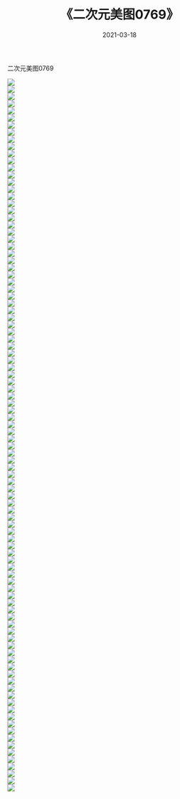 ﻿---
layout: post
title:  《二次元美图0769》
date:   2021-03-18
img: http://imgx.orgx.ga/二次元/2021/二次元美图0769/000.jpg
categories: [美女, 清纯, 唯美]
---

二次元美图0769

 ![](http://imgx.orgx.ga/二次元/2021/二次元美图0769/001.png) <br>![](http://imgx.orgx.ga/二次元/2021/二次元美图0769/002.png) <br>![](http://imgx.orgx.ga/二次元/2021/二次元美图0769/003.png) <br>![](http://imgx.orgx.ga/二次元/2021/二次元美图0769/004.png) <br>![](http://imgx.orgx.ga/二次元/2021/二次元美图0769/005.png) <br>![](http://imgx.orgx.ga/二次元/2021/二次元美图0769/006.png) <br>![](http://imgx.orgx.ga/二次元/2021/二次元美图0769/007.png) <br>![](http://imgx.orgx.ga/二次元/2021/二次元美图0769/008.png) <br>![](http://imgx.orgx.ga/二次元/2021/二次元美图0769/009.png) <br>![](http://imgx.orgx.ga/二次元/2021/二次元美图0769/010.png) <br>![](http://imgx.orgx.ga/二次元/2021/二次元美图0769/011.png) <br>![](http://imgx.orgx.ga/二次元/2021/二次元美图0769/012.png) <br>![](http://imgx.orgx.ga/二次元/2021/二次元美图0769/013.png) <br>![](http://imgx.orgx.ga/二次元/2021/二次元美图0769/014.png) <br>![](http://imgx.orgx.ga/二次元/2021/二次元美图0769/015.png) <br>![](http://imgx.orgx.ga/二次元/2021/二次元美图0769/016.png) <br>![](http://imgx.orgx.ga/二次元/2021/二次元美图0769/017.png) <br>![](http://imgx.orgx.ga/二次元/2021/二次元美图0769/018.png) <br>![](http://imgx.orgx.ga/二次元/2021/二次元美图0769/019.png) <br>![](http://imgx.orgx.ga/二次元/2021/二次元美图0769/020.png) <br>![](http://imgx.orgx.ga/二次元/2021/二次元美图0769/021.png) <br>![](http://imgx.orgx.ga/二次元/2021/二次元美图0769/022.png) <br>![](http://imgx.orgx.ga/二次元/2021/二次元美图0769/023.png) <br>![](http://imgx.orgx.ga/二次元/2021/二次元美图0769/024.png) <br>![](http://imgx.orgx.ga/二次元/2021/二次元美图0769/025.png) <br>![](http://imgx.orgx.ga/二次元/2021/二次元美图0769/026.png) <br>![](http://imgx.orgx.ga/二次元/2021/二次元美图0769/027.png) <br>![](http://imgx.orgx.ga/二次元/2021/二次元美图0769/028.png) <br>![](http://imgx.orgx.ga/二次元/2021/二次元美图0769/029.png) <br>![](http://imgx.orgx.ga/二次元/2021/二次元美图0769/030.png) <br>![](http://imgx.orgx.ga/二次元/2021/二次元美图0769/031.png) <br>![](http://imgx.orgx.ga/二次元/2021/二次元美图0769/032.png) <br>![](http://imgx.orgx.ga/二次元/2021/二次元美图0769/033.png) <br>![](http://imgx.orgx.ga/二次元/2021/二次元美图0769/034.png) <br>![](http://imgx.orgx.ga/二次元/2021/二次元美图0769/035.png) <br>![](http://imgx.orgx.ga/二次元/2021/二次元美图0769/036.png) <br>![](http://imgx.orgx.ga/二次元/2021/二次元美图0769/037.png) <br>![](http://imgx.orgx.ga/二次元/2021/二次元美图0769/038.png) <br>![](http://imgx.orgx.ga/二次元/2021/二次元美图0769/039.png) <br>![](http://imgx.orgx.ga/二次元/2021/二次元美图0769/040.png) <br>![](http://imgx.orgx.ga/二次元/2021/二次元美图0769/041.png) <br>![](http://imgx.orgx.ga/二次元/2021/二次元美图0769/042.png) <br>![](http://imgx.orgx.ga/二次元/2021/二次元美图0769/043.png) <br>![](http://imgx.orgx.ga/二次元/2021/二次元美图0769/044.png) <br>![](http://imgx.orgx.ga/二次元/2021/二次元美图0769/045.png) <br>![](http://imgx.orgx.ga/二次元/2021/二次元美图0769/046.png) <br>![](http://imgx.orgx.ga/二次元/2021/二次元美图0769/047.png) <br>![](http://imgx.orgx.ga/二次元/2021/二次元美图0769/048.png) <br>![](http://imgx.orgx.ga/二次元/2021/二次元美图0769/049.png) <br>![](http://imgx.orgx.ga/二次元/2021/二次元美图0769/050.png) <br>![](http://imgx.orgx.ga/二次元/2021/二次元美图0769/051.png) <br>![](http://imgx.orgx.ga/二次元/2021/二次元美图0769/052.png) <br>![](http://imgx.orgx.ga/二次元/2021/二次元美图0769/053.png) <br>![](http://imgx.orgx.ga/二次元/2021/二次元美图0769/054.png) <br>![](http://imgx.orgx.ga/二次元/2021/二次元美图0769/055.png) <br>![](http://imgx.orgx.ga/二次元/2021/二次元美图0769/056.png) <br>![](http://imgx.orgx.ga/二次元/2021/二次元美图0769/057.png) <br>![](http://imgx.orgx.ga/二次元/2021/二次元美图0769/058.png) <br>![](http://imgx.orgx.ga/二次元/2021/二次元美图0769/059.png) <br>![](http://imgx.orgx.ga/二次元/2021/二次元美图0769/060.png) <br>![](http://imgx.orgx.ga/二次元/2021/二次元美图0769/061.png) <br>![](http://imgx.orgx.ga/二次元/2021/二次元美图0769/062.png) <br>![](http://imgx.orgx.ga/二次元/2021/二次元美图0769/063.png) <br>![](http://imgx.orgx.ga/二次元/2021/二次元美图0769/064.png) <br>![](http://imgx.orgx.ga/二次元/2021/二次元美图0769/065.png) <br>![](http://imgx.orgx.ga/二次元/2021/二次元美图0769/066.png) <br>![](http://imgx.orgx.ga/二次元/2021/二次元美图0769/067.png) <br>![](http://imgx.orgx.ga/二次元/2021/二次元美图0769/068.png) <br>![](http://imgx.orgx.ga/二次元/2021/二次元美图0769/069.png) <br>![](http://imgx.orgx.ga/二次元/2021/二次元美图0769/070.png) <br>![](http://imgx.orgx.ga/二次元/2021/二次元美图0769/071.png) <br>![](http://imgx.orgx.ga/二次元/2021/二次元美图0769/072.png) <br>![](http://imgx.orgx.ga/二次元/2021/二次元美图0769/073.png) <br>![](http://imgx.orgx.ga/二次元/2021/二次元美图0769/074.png) <br>![](http://imgx.orgx.ga/二次元/2021/二次元美图0769/075.png) <br>![](http://imgx.orgx.ga/二次元/2021/二次元美图0769/076.png) <br>![](http://imgx.orgx.ga/二次元/2021/二次元美图0769/077.png) <br>![](http://imgx.orgx.ga/二次元/2021/二次元美图0769/078.png) <br>![](http://imgx.orgx.ga/二次元/2021/二次元美图0769/079.png) <br>![](http://imgx.orgx.ga/二次元/2021/二次元美图0769/080.png) <br>![](http://imgx.orgx.ga/二次元/2021/二次元美图0769/081.png) <br>![](http://imgx.orgx.ga/二次元/2021/二次元美图0769/082.png) <br>![](http://imgx.orgx.ga/二次元/2021/二次元美图0769/083.png) <br>![](http://imgx.orgx.ga/二次元/2021/二次元美图0769/084.png) <br>![](http://imgx.orgx.ga/二次元/2021/二次元美图0769/085.png) <br>![](http://imgx.orgx.ga/二次元/2021/二次元美图0769/086.png) <br>![](http://imgx.orgx.ga/二次元/2021/二次元美图0769/087.png) <br>![](http://imgx.orgx.ga/二次元/2021/二次元美图0769/088.png) <br>![](http://imgx.orgx.ga/二次元/2021/二次元美图0769/089.png) <br>![](http://imgx.orgx.ga/二次元/2021/二次元美图0769/090.png) <br>![](http://imgx.orgx.ga/二次元/2021/二次元美图0769/091.png) <br>![](http://imgx.orgx.ga/二次元/2021/二次元美图0769/092.png) <br>![](http://imgx.orgx.ga/二次元/2021/二次元美图0769/093.png) <br>![](http://imgx.orgx.ga/二次元/2021/二次元美图0769/094.png) <br>![](http://imgx.orgx.ga/二次元/2021/二次元美图0769/095.png) <br>![](http://imgx.orgx.ga/二次元/2021/二次元美图0769/096.png) <br>![](http://imgx.orgx.ga/二次元/2021/二次元美图0769/097.png) <br>![](http://imgx.orgx.ga/二次元/2021/二次元美图0769/098.png) <br>![](http://imgx.orgx.ga/二次元/2021/二次元美图0769/099.png) <br>![](http://imgx.orgx.ga/二次元/2021/二次元美图0769/100.png) <br>